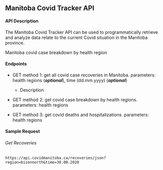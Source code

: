 
## Manitoba Covid Tracker API

#### API Description  
The Manitoba Covid Tracker API can be used to programmatically retrieve and analyze data relate to the current Covid situation in the Manitoba province.


Manitoba covid case breakdown by health region
#### Endpoints  
* GET method 1: get all covid case recoveries in Manitoba. parameters: health regions (***optional***), time (dd.mm.yyyy) (***optional***)
  * Description

* GET method 2: get covid case breakdown by health regions. parameters: health regions

* GET method 3: get covid deaths and hospitalizations. parameters: health regions

#### Sample Request
###### Get Recoveries
```
https://api.covidmanitoba.ca/recoveries/json?region=bisonnorth&time=30.08.2020
```
